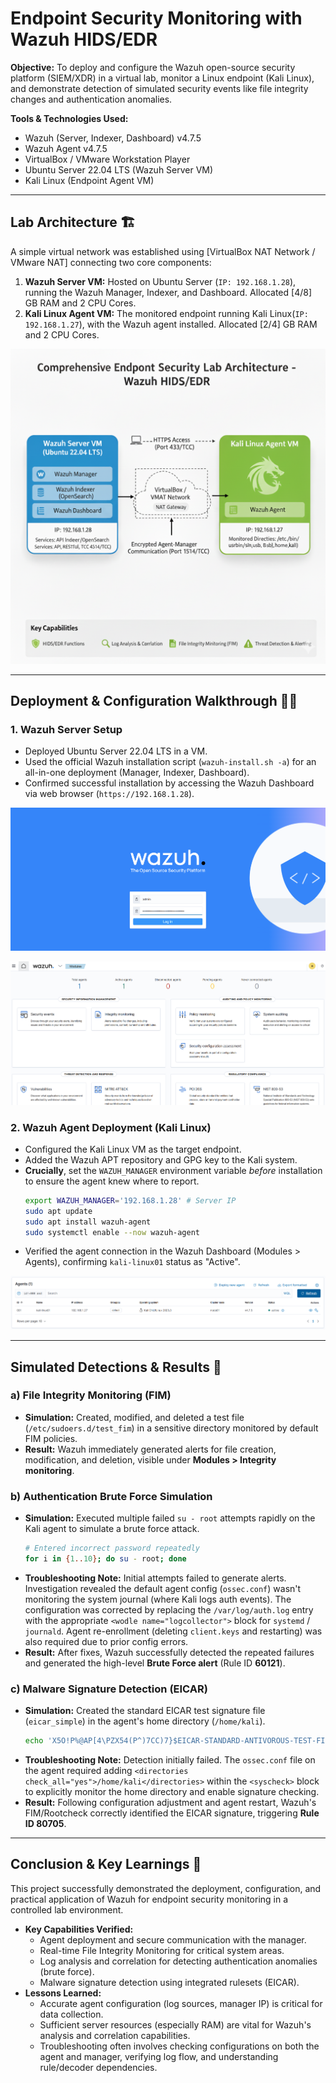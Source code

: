# Endpoint Security Monitoring with Wazuh HIDS/EDR

**Objective:** To deploy and configure the Wazuh open-source security platform (SIEM/XDR) in a virtual lab, monitor a Linux endpoint (Kali Linux), and demonstrate detection of simulated security events like file integrity changes and authentication anomalies.

**Tools & Technologies Used:**
* Wazuh (Server, Indexer, Dashboard) v4.7.5
* Wazuh Agent v4.7.5
* VirtualBox / VMware Workstation Player
* Ubuntu Server 22.04 LTS (Wazuh Server VM)
* Kali Linux (Endpoint Agent VM)

---

## Lab Architecture 🏗️

A simple virtual network was established using [VirtualBox NAT Network / VMware NAT] connecting two core components:

1.  **Wazuh Server VM:** Hosted on Ubuntu Server (`IP: 192.168.1.28`), running the Wazuh Manager, Indexer, and Dashboard. Allocated [4/8] GB RAM and 2 CPU Cores.
2.  **Kali Linux Agent VM:** The monitored endpoint running Kali Linux(`IP: 192.168.1.27`), with the Wazuh agent installed. Allocated [2/4] GB RAM and 2 CPU Cores.

![Screenshot](images/screenshot0.png)

---

## Deployment & Configuration Walkthrough 🚶‍♂️

### 1. Wazuh Server Setup
* Deployed Ubuntu Server 22.04 LTS in a VM.
* Used the official Wazuh installation script (`wazuh-install.sh -a`) for an all-in-one deployment (Manager, Indexer, Dashboard).
* Confirmed successful installation by accessing the Wazuh Dashboard via web browser (`https://192.168.1.28`).

![Screenshot: Wazuh Dashboard Login Page](images/Screenshot1.png)

![Screenshot: Wazuh Dashboard Login Page](images/Screenshot2.png)

### 2. Wazuh Agent Deployment (Kali Linux)
* Configured the Kali Linux VM as the target endpoint.
* Added the Wazuh APT repository and GPG key to the Kali system.
* **Crucially**, set the `WAZUH_MANAGER` environment variable *before* installation to ensure the agent knew where to report.
    ```bash
    export WAZUH_MANAGER='192.168.1.28' # Server IP
    sudo apt update
    sudo apt install wazuh-agent
    sudo systemctl enable --now wazuh-agent
    ```
* Verified the agent connection in the Wazuh Dashboard (Modules > Agents), confirming `kali-linux01` status as "Active".

![Screenshot: Wazuh Agents view showing 'kali-linux01' as Active](images/Screenshot3.png)

---

## Simulated Detections & Results 🎯

### a) File Integrity Monitoring (FIM)
* **Simulation:** Created, modified, and deleted a test file (`/etc/sudoers.d/test_fim`) in a sensitive directory monitored by default FIM policies.
* **Result:** Wazuh immediately generated alerts for file creation, modification, and deletion, visible under **Modules > Integrity monitoring**.


### b) Authentication Brute Force Simulation
* **Simulation:** Executed multiple failed `su - root` attempts rapidly on the Kali agent to simulate a brute force attack.
    ```bash
    # Entered incorrect password repeatedly
    for i in {1..10}; do su - root; done
    ```
* **Troubleshooting Note:** Initial attempts failed to generate alerts. Investigation revealed the default agent config (`ossec.conf`) wasn't monitoring the system journal (where Kali logs auth events). The configuration was corrected by replacing the `/var/log/auth.log` entry with the appropriate `<wodle name="logcollector">` block for `systemd` / `journald`. Agent re-enrollment (deleting `client.keys` and restarting) was also required due to prior config errors.
* **Result:** After fixes, Wazuh successfully detected the repeated failures and generated the high-level **Brute Force alert** (Rule ID **60121**).


### c) Malware Signature Detection (EICAR)
* **Simulation:** Created the standard EICAR test signature file (`eicar_simple`) in the agent's home directory (`/home/kali`).
    ```bash
    echo 'X5O!P%@AP[4\PZX54(P^)7CC)7}$EICAR-STANDARD-ANTIVOROUS-TEST-FILE!$H+H*' > ~/eicar_simple
    ```
* **Troubleshooting Note:** Detection initially failed. The `ossec.conf` file on the agent required adding `<directories check_all="yes">/home/kali</directories>` within the `<syscheck>` block to explicitly monitor the home directory and enable signature checking.
* **Result:** Following configuration adjustment and agent restart, Wazuh's FIM/Rootcheck correctly identified the EICAR signature, triggering **Rule ID 80705**.


---

## Conclusion & Key Learnings 📝

This project successfully demonstrated the deployment, configuration, and practical application of Wazuh for endpoint security monitoring in a controlled lab environment.

* **Key Capabilities Verified:**
    * Agent deployment and secure communication with the manager.
    * Real-time File Integrity Monitoring for critical system areas.
    * Log analysis and correlation for detecting authentication anomalies (brute force).
    * Malware signature detection using integrated rulesets (EICAR).
* **Lessons Learned:**
    * Accurate agent configuration (log sources, manager IP) is critical for data collection.
    * Sufficient server resources (especially RAM) are vital for Wazuh's analysis and correlation capabilities.
    * Troubleshooting often involves checking configurations on both the agent and manager, verifying log flow, and understanding rule/decoder dependencies.
